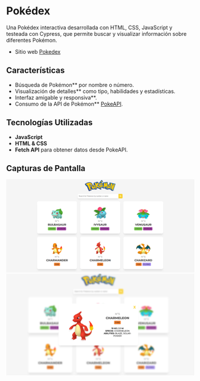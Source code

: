# Pokédex 

Una Pokédex interactiva desarrollada con HTML, CSS, JavaScript y testeada con Cypress, que permite buscar y visualizar información sobre diferentes Pokémon.

- Sitio web [Pokedex](https://pokedex-zeta-khaki-84.vercel.app/)

## Características
- Búsqueda de Pokémon** por nombre o número.
- Visualización de detalles** como tipo, habilidades y estadísticas.
- Interfaz amigable y responsiva**.
- Consumo de la API de Pokémon** [PokeAPI](https://pokeapi.co/).

##  Tecnologías Utilizadas
- **JavaScript**
- **HTML & CSS**
- **Fetch API** para obtener datos desde PokeAPI.

## Capturas de Pantalla

![Pokedex web](src/images/Pokedex-1.png)
![Pokemon details](src/images/pokedex-2.png)

